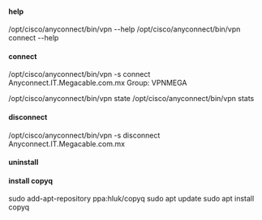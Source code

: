 

#### help
/opt/cisco/anyconnect/bin/vpn --help
/opt/cisco/anyconnect/bin/vpn connect --help

#### connect
/opt/cisco/anyconnect/bin/vpn -s connect Anyconnect.IT.Megacable.com.mx
Group: VPNMEGA

/opt/cisco/anyconnect/bin/vpn state
/opt/cisco/anyconnect/bin/vpn stats

#### disconnect
/opt/cisco/anyconnect/bin/vpn -s disconnect Anyconnect.IT.Megacable.com.mx


#### uninstall 


#### install copyq
sudo add-apt-repository ppa:hluk/copyq
sudo apt update
sudo apt install copyq